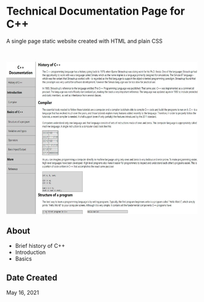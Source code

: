 # Technical Documentation Page for C++

A single page static website created with HTML and plain CSS

<p align="center" style="padding-top:2rem;"><img src="https://raw.githubusercontent.com/aldousalde/Developer-Portfolio/master/images/fcc-4.jpg"  height="400" ></p>

## About

* Brief history of C++
* Introduction
* Basics

## Date Created

May 16, 2021
